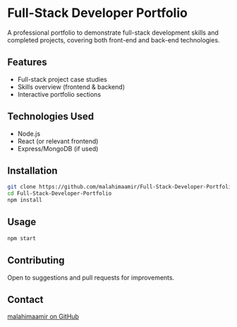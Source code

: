# Full-Stack Developer Portfolio

A professional portfolio to demonstrate full-stack development skills and completed projects, covering both front-end and back-end technologies.

## Features
- Full-stack project case studies
- Skills overview (frontend & backend)
- Interactive portfolio sections

## Technologies Used
- Node.js
- React (or relevant frontend)
- Express/MongoDB (if used)

## Installation

```bash
git clone https://github.com/malahimaamir/Full-Stack-Developer-Portfolio.git
cd Full-Stack-Developer-Portfolio
npm install
```

## Usage

```bash
npm start
```

## Contributing
Open to suggestions and pull requests for improvements.


## Contact
[malahimaamir on GitHub](https://github.com/malahimaamir)
